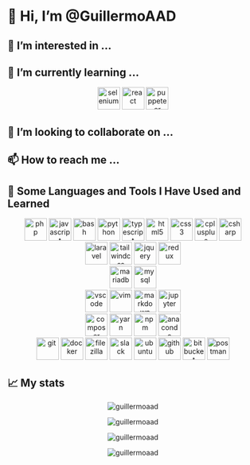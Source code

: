 # 👋 Hi, I’m @GuillermoAAD

## 👀 I’m interested in ...

## 🌱 I’m currently learning ...

<p align="center">
<img src="https://raw.githubusercontent.com/get-icon/geticon/fc0f660daee147afb4a56c64e12bde6486b73e39/icons/selenium.svg" alt="selenium" width="45" />
<img src="https://cdn.jsdelivr.net/gh/devicons/devicon/icons/react/react-original.svg" alt="react" width="45" />
<img src="https://cdn.jsdelivr.net/gh/devicons/devicon@latest/icons/puppeteer/puppeteer-original.svg" alt="puppeteer" width="45" />
          
</p>


## 💞️ I’m looking to collaborate on ...

## 📫 How to reach me ...


## 🚀 Some Languages and Tools I Have Used and Learned
<p align="center">
<img src="https://cdn.jsdelivr.net/gh/devicons/devicon/icons/php/php-original.svg" 
alt="php" width="45" height="45"/>
<img src="https://cdn.jsdelivr.net/gh/devicons/devicon/icons/javascript/javascript-original.svg" 
alt="javascript" width="45" height="45"/>
<img src="https://cdn.jsdelivr.net/gh/devicons/devicon/icons/bash/bash-original.svg" 
alt="bash" width="45" height="45"/>
<img src="https://cdn.jsdelivr.net/gh/devicons/devicon/icons/python/python-original.svg" 
alt="python" width="45" height="45"/>
<img src="https://cdn.jsdelivr.net/gh/devicons/devicon/icons/typescript/typescript-original.svg" 
alt="typescript" width="45" height="45"/>
<img src="https://cdn.jsdelivr.net/gh/devicons/devicon/icons/html5/html5-plain-wordmark.svg"
alt="html5" width="45" height="45"/>
<img src="https://cdn.jsdelivr.net/gh/devicons/devicon/icons/css3/css3-plain-wordmark.svg"
alt="css3" width="45" height="45"/>
<img src="https://cdn.jsdelivr.net/gh/devicons/devicon/icons/cplusplus/cplusplus-plain.svg"
alt="cplusplus" width="45" height="45"/>
<img src="https://cdn.jsdelivr.net/gh/devicons/devicon/icons/csharp/csharp-plain.svg"
alt="csharp" width="45" height="45"/>
<br>
<img src="https://cdn.jsdelivr.net/gh/devicons/devicon@latest/icons/laravel/laravel-original.svg"
alt="laravel" width="45" height="45"/>
<img src="https://cdn.jsdelivr.net/gh/devicons/devicon@latest/icons/tailwindcss/tailwindcss-original.svg"
alt="tailwindcss" width="45" height="45"/>
<img src="https://cdn.jsdelivr.net/gh/devicons/devicon/icons/jquery/jquery-plain-wordmark.svg" 
alt="jquery" width="45" height="45"/>
<img src="https://cdn.jsdelivr.net/gh/devicons/devicon/icons/redux/redux-original.svg" 
alt="redux" width="45" height="45"/>
<br>
<img src="https://www.vectorlogo.zone/logos/mariadb/mariadb-icon.svg"
alt="mariadb" width="45" height="45"/>
<img src="https://cdn.jsdelivr.net/gh/devicons/devicon/icons/mysql/mysql-original.svg" 
alt="mysql" width="45" height="45"/>
<br>
<img src="https://cdn.jsdelivr.net/gh/devicons/devicon/icons/vscode/vscode-original.svg" 
alt="vscode" width="45" height="45"/>
<img src="https://cdn.jsdelivr.net/gh/devicons/devicon/icons/vim/vim-plain.svg" 
alt="vim" width="45" height="45"/>
<img src="https://cdn.jsdelivr.net/gh/devicons/devicon/icons/markdown/markdown-original.svg" 
alt="markdown" width="45" height="45"/>
<img src="https://cdn.jsdelivr.net/gh/devicons/devicon/icons/jupyter/jupyter-original-wordmark.svg" 
alt="jupyter" width="45" height="45"/>
<br>
<img src="https://cdn.jsdelivr.net/gh/devicons/devicon/icons/composer/composer-original.svg" 
alt="composer" width="45" height="45"/>
<img src="https://cdn.jsdelivr.net/gh/devicons/devicon/icons/yarn/yarn-original.svg" 
alt="yarn" width="45" height="45"/>
<img src="https://cdn.jsdelivr.net/gh/devicons/devicon/icons/npm/npm-original-wordmark.svg" 
alt="npm" width="45" height="45"/>
<img src="https://cdn.jsdelivr.net/gh/devicons/devicon/icons/anaconda/anaconda-original.svg" 
alt="anaconda" width="45" height="45"/>
<br>
<img src="https://cdn.jsdelivr.net/gh/devicons/devicon/icons/git/git-original.svg" 
alt="git" width="45" height="45"/>
<img src="https://cdn.jsdelivr.net/gh/devicons/devicon/icons/docker/docker-plain.svg" 
alt="docker" width="45" height="45"/>
<img src="https://cdn.jsdelivr.net/gh/devicons/devicon/icons/filezilla/filezilla-plain.svg" 
alt="filezilla" width="45" height="45"/>
<img src="https://cdn.jsdelivr.net/gh/devicons/devicon/icons/slack/slack-original.svg" 
alt="slack" width="45" height="45"/>
<img src="https://cdn.jsdelivr.net/gh/devicons/devicon@latest/icons/ubuntu/ubuntu-original.svg"
alt="ubuntu" width="45" height="45"/>
<img src="https://cdn.jsdelivr.net/gh/devicons/devicon/icons/github/github-original.svg"
alt="github" width="45" height="45"/>
<img src="https://cdn.jsdelivr.net/gh/devicons/devicon/icons/bitbucket/bitbucket-original.svg"
alt="bitbucket" width="45" height="45"/>
<img src="https://www.vectorlogo.zone/logos/getpostman/getpostman-icon.svg"
alt="postman" width="45" height="45"/>
</p>


## 📈 My stats

<p align="center">
<img align="center" src="https://github-readme-stats.vercel.app/api/top-langs?username=guillermoaad&show_icons=true&locale=en&layout=compact&theme=dark" alt="guillermoaad" />
</p>


<!-- ![Visitor Count](https://profile-counter.glitch.me/GuillermoAAD/count.svg) -->

<!---
GuillermoAAD/GuillermoAAD is a ✨ special ✨ repository because its `README.md` (this file) appears on your GitHub profile.
You can click the Preview link to take a look at your changes.
--->
<p align="center">
    <img src="https://komarev.com/ghpvc/?username=guillermoaad&label=Profile%20views&color=0e75b6&style=flat" alt="guillermoaad" />
</p>


<p align="center">
    <img align="center" src="https://github-readme-stats.vercel.app/api?username=guillermoaad&show_icons=true&locale=en&theme=dark" alt="guillermoaad" />
</p>

<p align="center">
    <img align="center" src="https://github-readme-streak-stats.herokuapp.com/?user=guillermoaad&theme=dark" alt="guillermoaad" />
</p>
